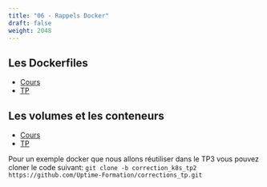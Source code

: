 ```yaml
---
title: "06 - Rappels Docker"
draft: false
weight: 2048
---
```


## Les Dockerfiles
- [Cours](../../02-docker/2-cours_les-dockerfiles/)
- [TP](../../02-docker/2-tp_les-dockerfiles/)

## Les volumes et les conteneurs
- [Cours](../../02-docker/3_volumes-et-reseaux/)
- [TP](../../02-docker/3-tp_volumes/)

Pour un exemple docker que nous allons réutiliser dans le TP3 vous pouvez cloner le code suivant: `git clone -b correction_k8s_tp2 https://github.com/Uptime-Formation/corrections_tp.git`
